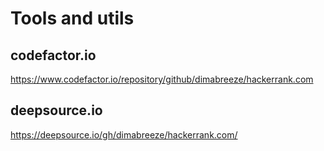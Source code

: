 # Tools and utils
## codefactor.io
https://www.codefactor.io/repository/github/dimabreeze/hackerrank.com
## deepsource.io
https://deepsource.io/gh/dimabreeze/hackerrank.com/
